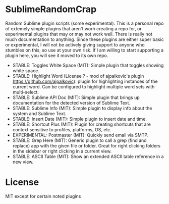 SublimeRandomCrap
=================

Random Sublime plugin scripts (some experimental).  This is a personal repo of extemely simple plugins that aren't worh creating a repo for, or experimental plugins that may or may not work well.  There is really not much documentation to anything.  Since these plugins are either super basic or experimental, I will not be actively giving support to anyone who stumbles on this, so use at your own risk.  If I am willing to start supporting a plugin here, you will see it moved to its own repo.

- STABLE: Toggles White Space (MIT): Simple plugin that toggles showing white space.
- STABLE: Highlight Word (License ? - mod of ajpalkovic's plugin https://github.com/ajpalkovic): plugin for highlighting instances of the current word.  Can be configured to highlight multiple word sets with multi-select.
- STABLE: Sublime API Doc (MIT): Simple plugin that brings up documentation for the detected version of Sublime Text.
- STABLE: Sublime Info (MIT): Simple plugin to display info about the system and Sublime Text.
- STABLE: Insert Date (MIT): Simple plugin to insert date and time.
- STABLE: Shortcut Plus (MIT): Plugin for creating shortcuts that are context sensitive to profiles, platforms, OS, etc.
- EXPERIMENTAL: Postmaster (MIT): Quickly send email via SMTP.
- STABLE: Grep Here (MIT): Generic plugin to call a grep (find and replace) app with the given file or folder.  Great for right clicking folders in the sidebar or right clicking in a current view.
- STABLE: ASCII Table (MIT): Show an extended ASCII table reference in a new view.

# License
MIT except for certain noted plugins
